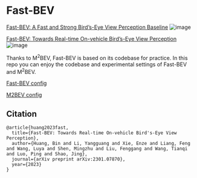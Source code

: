 # Fast-BEV
[Fast-BEV: A Fast and Strong Bird’s-Eye View Perception Baseline]()
![image](https://github.com/Sense-GVT/Fast-BEV/blob/main/fast-bev++.png)

[Fast-BEV: Towards Real-time On-vehicle Bird’s-Eye View Perception](https://arxiv.org/abs/2301.07870)
![image](https://github.com/Sense-GVT/Fast-BEV/blob/main/fast-bev.png)



Thanks to M<sup>2</sup>BEV, Fast-BEV is based on its codebase for practice. In this repo you can enjoy the codebase and experimental settings of Fast-BEV and M<sup>2</sup>BEV.

[Fast-BEV config](https://github.com/Sense-GVT/Fast-BEV/tree/dev/configs/fastbev/exp/paper)

[M2BEV config](https://github.com/Sense-GVT/Fast-BEV/tree/dev/configs/m2bev)

## Citation
```
@article{huang2023fast,
  title={Fast-BEV: Towards Real-time On-vehicle Bird's-Eye View Perception},
  author={Huang, Bin and Li, Yangguang and Xie, Enze and Liang, Feng and Wang, Luya and Shen, Mingzhu and Liu, Fenggang and Wang, Tianqi and Luo, Ping and Shao, Jing},
  journal={arXiv preprint arXiv:2301.07870},
  year={2023}
}
```
